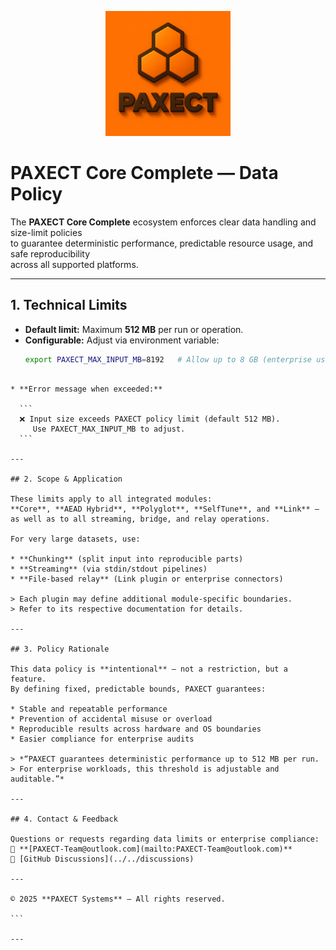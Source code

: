


<p align="center">
  <img src="docs/ChatGPT%20Image%202%20okt%202025,%2022_22_22.png" alt="PAXECT logo" width="200"/>
</p>

# PAXECT Core Complete — Data Policy

The **PAXECT Core Complete** ecosystem enforces clear data handling and size-limit policies  
to guarantee deterministic performance, predictable resource usage, and safe reproducibility  
across all supported platforms.

---

## 1. Technical Limits

- **Default limit:** Maximum **512 MB** per run or operation.  
- **Configurable:** Adjust via environment variable:
  ```bash
  export PAXECT_MAX_INPUT_MB=8192   # Allow up to 8 GB (enterprise use)
````

* **Error message when exceeded:**

  ```
  ❌ Input size exceeds PAXECT policy limit (default 512 MB). 
     Use PAXECT_MAX_INPUT_MB to adjust.
  ```

---

## 2. Scope & Application

These limits apply to all integrated modules:
**Core**, **AEAD Hybrid**, **Polyglot**, **SelfTune**, and **Link** —
as well as to all streaming, bridge, and relay operations.

For very large datasets, use:

* **Chunking** (split input into reproducible parts)
* **Streaming** (via stdin/stdout pipelines)
* **File-based relay** (Link plugin or enterprise connectors)

> Each plugin may define additional module-specific boundaries.
> Refer to its respective documentation for details.

---

## 3. Policy Rationale

This data policy is **intentional** — not a restriction, but a feature.
By defining fixed, predictable bounds, PAXECT guarantees:

* Stable and repeatable performance
* Prevention of accidental misuse or overload
* Reproducible results across hardware and OS boundaries
* Easier compliance for enterprise audits

> *“PAXECT guarantees deterministic performance up to 512 MB per run.
> For enterprise workloads, this threshold is adjustable and auditable.”*

---

## 4. Contact & Feedback

Questions or requests regarding data limits or enterprise compliance:
📧 **[PAXECT-Team@outlook.com](mailto:PAXECT-Team@outlook.com)**
💬 [GitHub Discussions](../../discussions)

---

© 2025 **PAXECT Systems** — All rights reserved.

```

---


